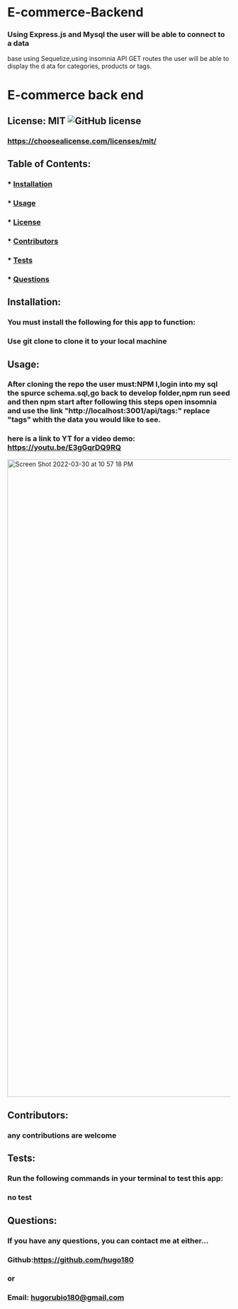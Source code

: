 # E-commerce-Backend
### Using Express.js and Mysql the user will be able to connect to a data
 base using  Sequelize,using insomnia API GET routes  the user will be able to display the d
ata for categories, products or tags.


# E-commerce back end

## License: MIT ![GitHub license](https://img.shields.io/github/license/Naereen/StrapDown.js.svg)

### https://choosealicense.com/licenses/mit/

## Table of Contents:

### \* [Installation](#installation)

### \* [Usage](#usage)

### \* [License](#license)

### \* [Contributors](#contributors)

### \* [Tests](#tests)

### \* [Questions](#questions)

## Installation:

### You must install the following for this app to function:

### Use git clone to clone it to your local machine

## Usage:

### After cloning the repo the user must:NPM I,login into my sql the spurce schema.sql,go back to develop folder,npm run seed and then npm start after following this steps open insomnia and use the link "http://localhost:3001/api/tags:" replace "tags" whith the data you would like to see.
### here is a link to YT for a video demo: https://youtu.be/E3gGqrDQ9RQ
<img width="1440" alt="Screen Shot 2022-03-30 at 10 57 18 PM" src="https://user-images.githubusercontent.com/28612070/160979995-3eb5b7dc-e98e-4090-ba5b-7f192e571a89.png">


## Contributors:

### any contributions are welcome

## Tests:

### Run the following commands in your terminal to test this app:

### no test

## Questions:

### If you have any questions, you can contact me at either...

### Github:https://github.com/hugo180

### or

### Email: hugorubio180@gmail.com
